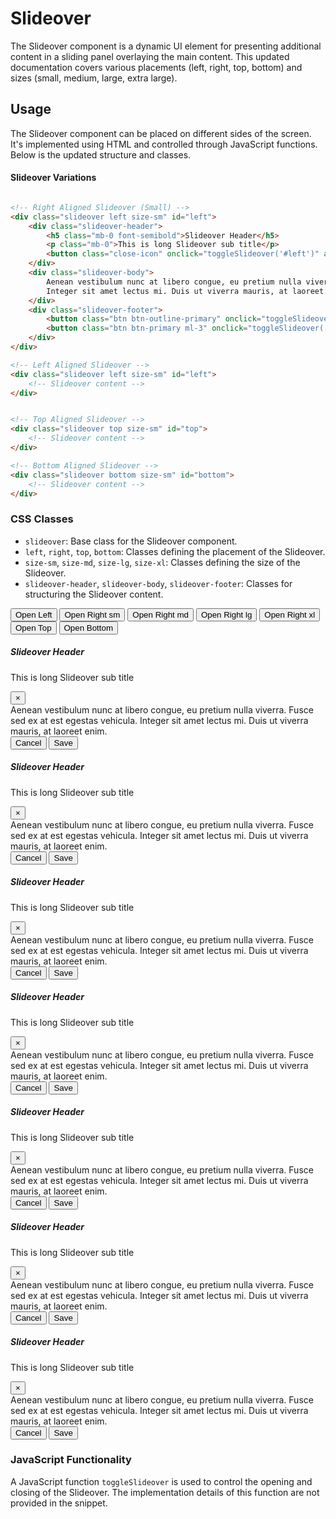

# Slideover

The Slideover component is a dynamic UI element for presenting additional content in a sliding panel overlaying the main content. This updated documentation covers various placements (left, right, top, bottom) and sizes (small, medium, large, extra large).

## Usage

The Slideover component can be placed on different sides of the screen. It's implemented using HTML and controlled through JavaScript functions. Below is the updated structure and classes.


#### Slideover Variations

```html

<!-- Right Aligned Slideover (Small) -->
<div class="slideover left size-sm" id="left">
    <div class="slideover-header">
        <h5 class="mb-0 font-semibold">Slideover Header</h5>
        <p class="mb-0">This is long Slideover sub title</p>
        <button class="close-icon" onclick="toggleSlideover('#left')" aria-label="Close">×</button>
    </div>
    <div class="slideover-body">
        Aenean vestibulum nunc at libero congue, eu pretium nulla viverra. Fusce sed ex at est egestas vehicula.
        Integer sit amet lectus mi. Duis ut viverra mauris, at laoreet enim.
    </div>
    <div class="slideover-footer">
        <button class="btn btn-outline-primary" onclick="toggleSlideover('#left')">Cancel</button>
        <button class="btn btn-primary ml-3" onclick="toggleSlideover('#left')">Save</button>
    </div>
</div>

<!-- Left Aligned Slideover -->
<div class="slideover left size-sm" id="left">
    <!-- Slideover content -->
</div>


<!-- Top Aligned Slideover -->
<div class="slideover top size-sm" id="top">
    <!-- Slideover content -->
</div>

<!-- Bottom Aligned Slideover -->
<div class="slideover bottom size-sm" id="bottom">
    <!-- Slideover content -->
</div>

```

### CSS Classes

- `slideover`: Base class for the Slideover component.
- `left`, `right`, `top`, `bottom`: Classes defining the placement of the Slideover.
- `size-sm`, `size-md`, `size-lg`, `size-xl`: Classes defining the size of the Slideover.
- `slideover-header`, `slideover-body`, `slideover-footer`: Classes for structuring the Slideover content.


<div class="component-preview">
   <button class="btn btn-primary m-1" onclick="toggleSlideover('#left')">Open Left</button>
<button class="btn btn-primary m-1" onclick="toggleSlideover('#right')">Open Right sm</button>
<button class="btn btn-primary m-1" onclick="toggleSlideover('#rightmd')">Open Right md</button>
<button class="btn btn-primary m-1" onclick="toggleSlideover('#rightlg')">Open Right lg</button>
<button class="btn btn-primary m-1" onclick="toggleSlideover('#rightxl')">Open Right xl</button>
<button class="btn btn-primary m-1" onclick="toggleSlideover('#top')">Open Top</button>
<button class="btn btn-primary m-1" onclick="toggleSlideover('#bottom')">Open Bottom</button>
<!-- Right Aligned Slideover -->
<div class="slideover left size-sm" id="left">
    <div class="slideover-header">
        <h5 class="mb-0 font-semibold">Slideover Header</h5>
        <p class="mb-0">This is long Slideover sub title</p>
        <button class="close-icon" onclick="toggleSlideover('#left')" aria-label="Close">×</button>
    </div>
    <div class="slideover-body">
        Aenean vestibulum nunc at libero congue, eu pretium nulla viverra. Fusce sed ex at est egestas vehicula.
        Integer sit amet lectus mi. Duis ut viverra mauris, at laoreet enim.
    </div>
    <div class="slideover-footer">
        <button class="btn btn-outline-primary" onclick="toggleSlideover('#left')">Cancel</button>
        <button class="btn btn-primary ml-3" onclick="toggleSlideover('#left')">Save</button>
    </div>
</div>
<div class="slideover right size-sm" id="right">
    <div class="slideover-header">
        <h5 class="mb-0 font-semibold">Slideover Header</h5>
        <p class="mb-0">This is long Slideover sub title</p>
        <button class="close-icon" onclick="toggleSlideover('#right')" aria-label="Close">×</button>
    </div>
    <div class="slideover-body">
        Aenean vestibulum nunc at libero congue, eu pretium nulla viverra. Fusce sed ex at est egestas vehicula.
        Integer sit amet lectus mi. Duis ut viverra mauris, at laoreet enim.
    </div>
    <div class="slideover-footer">
        <button class="btn btn-outline-primary" onclick="toggleSlideover('#right')">Cancel</button>
        <button class="btn btn-primary ml-3" onclick="toggleSlideover('#right')">Save</button>
    </div>
</div>
<div class="slideover right size-md" id="rightmd">
    <div class="slideover-header">
        <h5 class="mb-0 font-semibold">Slideover Header</h5>
        <p class="mb-0">This is long Slideover sub title</p>
        <button class="close-icon" onclick="toggleSlideover('#rightmd')" aria-label="Close">×</button>
    </div>
    <div class="slideover-body">
        Aenean vestibulum nunc at libero congue, eu pretium nulla viverra. Fusce sed ex at est egestas vehicula.
        Integer sit amet lectus mi. Duis ut viverra mauris, at laoreet enim.
    </div>
    <div class="slideover-footer">
        <button class="btn btn-outline-primary" onclick="toggleSlideover('#rightmd')">Cancel</button>
        <button class="btn btn-primary ml-3" onclick="toggleSlideover('#rightmd')">Save</button>
    </div>
</div>
<div class="slideover right size-lg" id="rightlg">
    <div class="slideover-header">
        <h5 class="mb-0 font-semibold">Slideover Header</h5>
        <p class="mb-0">This is long Slideover sub title</p>
        <button class="close-icon" onclick="toggleSlideover('#rightlg')" aria-label="Close">×</button>
    </div>
    <div class="slideover-body">
        Aenean vestibulum nunc at libero congue, eu pretium nulla viverra. Fusce sed ex at est egestas vehicula.
        Integer sit amet lectus mi. Duis ut viverra mauris, at laoreet enim.
    </div>
    <div class="slideover-footer">
        <button class="btn btn-outline-primary" onclick="toggleSlideover('#rightlg')">Cancel</button>
        <button class="btn btn-primary ml-3" onclick="toggleSlideover('#rightlg')">Save</button>
    </div>
</div>
<div class="slideover right size-xl" id="rightxl">
    <div class="slideover-header">
        <h5 class="mb-0 font-semibold">Slideover Header</h5>
        <p class="mb-0">This is long Slideover sub title</p>
        <button class="close-icon" onclick="toggleSlideover('#rightxl')" aria-label="Close">×</button>
    </div>
    <div class="slideover-body">
        Aenean vestibulum nunc at libero congue, eu pretium nulla viverra. Fusce sed ex at est egestas vehicula.
        Integer sit amet lectus mi. Duis ut viverra mauris, at laoreet enim.
    </div>
    <div class="slideover-footer">
        <button class="btn btn-outline-primary" onclick="toggleSlideover('#rightxl')">Cancel</button>
        <button class="btn btn-primary ml-3" onclick="toggleSlideover('#rightxl')">Save</button>
    </div>
</div>
<div class="slideover top size-sm" id="top">
    <div class="slideover-header">
        <h5 class="mb-0 font-semibold">Slideover Header</h5>
        <p class="mb-0">This is long Slideover sub title</p>
        <button class="close-icon" onclick="toggleSlideover('#top')" aria-label="Close">×</button>
    </div>
    <div class="slideover-body">
        Aenean vestibulum nunc at libero congue, eu pretium nulla viverra. Fusce sed ex at est egestas vehicula.
        Integer sit amet lectus mi. Duis ut viverra mauris, at laoreet enim.
    </div>
    <div class="slideover-footer">
        <button class="btn btn-outline-primary" onclick="toggleSlideover('#top')">Cancel</button>
        <button class="btn btn-primary ml-3" onclick="toggleSlideover('#top')">Save</button>
    </div>
</div>
<div class="slideover bottom size-sm" id="bottom">
    <div class="slideover-header">
        <h5 class="mb-0 font-semibold">Slideover Header</h5>
        <p class="mb-0">This is long Slideover sub title</p>
        <button class="close-icon" onclick="toggleSlideover('#bottom')" aria-label="Close">×</button>
    </div>
    <div class="slideover-body">
        Aenean vestibulum nunc at libero congue, eu pretium nulla viverra. Fusce sed ex at est egestas vehicula.
        Integer sit amet lectus mi. Duis ut viverra mauris, at laoreet enim.
    </div>
    <div class="slideover-footer">
        <button class="btn btn-outline-primary" onclick="toggleSlideover('#bottom')">Cancel</button>
        <button class="btn btn-primary ml-3" onclick="toggleSlideover('#bottom')">Save</button>
    </div>
</div>
<div class="slideover-backdrop blur-backdrop " onclick="toggleSlideover()"></div>
</div>


### JavaScript Functionality

A JavaScript function `toggleSlideover` is used to control the opening and closing of the Slideover. The implementation details of this function are not provided in the snippet.